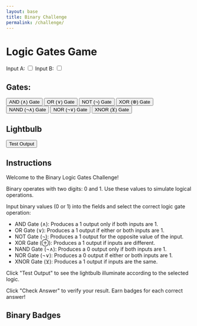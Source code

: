 ```yaml
---
layout: base
title: Binary Challenge
permalink: /challenge/
---
```

<html>
<head>
  <title>Logic Gates Game</title>
  <link rel="stylesheet" type="text/css" href="styles.css">
</head>
<body>
  <div class="containerlogicgates">
    <h1>Logic Gates Game</h1>
    <div id="inputs">
      <label>Input A:</label>
      <input type="checkbox" id="inputA">
      <label>Input B:</label>
      <input type="checkbox" id="inputB">
    </div>
    <div id="gates">
      <h2>Gates:</h2>
      <button onclick="applyGate('and')">AND (&#8743;) Gate</button>
      <button onclick="applyGate('or')">OR (&#8744;) Gate</button>
      <button onclick="applyGate('not')">NOT (&#172;) Gate</button>
      <button onclick="applyGate('xor')">XOR (&#8853;) Gate</button>
      <button onclick="applyGate('nand')">NAND (&#172;&#8743;) Gate</button>
      <button onclick="applyGate('nor')">NOR (&#172;&#8744;) Gate</button>
      <button onclick="applyGate('xnor')">XNOR (&#8891;) Gate</button>
    </div>
    <div id="output">
      <h2>Lightbulb</h2>
      <div id="lightbulb"></div>
      <button onclick="testOutput()">Test Output</button>
    </div>
  </div>
  <div id="instructions">
   <div id="instructions">
    <h2>Instructions</h2>
    <p>Welcome to the Binary Logic Gates Challenge!</p>
    <p>Binary operates with two digits: 0 and 1. Use these values to simulate logical operations.</p>
    <p>Input binary values (0 or 1) into the fields and select the correct logic gate operation:</p>
    <ul>
      <li>AND Gate (&#8743;): Produces a 1 output only if both inputs are 1.</li>
      <li>OR Gate (&#8744;): Produces a 1 output if either or both inputs are 1.</li>
      <li>NOT Gate (&#172;): Produces a 1 output for the opposite value of the input.</li>
      <li>XOR Gate (&#8853;): Produces a 1 output if inputs are different.</li>
      <li>NAND Gate (&#172;&#8743;): Produces a 0 output only if both inputs are 1.</li>
      <li>NOR Gate (&#172;&#8744;): Produces a 0 output if either or both inputs are 1.</li>
      <li>XNOR Gate (&#8891;): Produces a 1 output if inputs are the same.</li>
    </ul>
    </ul>
    <p>Click "Test Output" to see the lightbulb illuminate according to the selected logic.</p>
    <p>Click "Check Answer" to verify your result. Earn badges for each correct answer!</p>
  </div>


  <div id="challengeSection">
    <!-- Challenge items will be dynamically generated here -->
    <!-- Each challenge will include logic gate operation and input fields -->
  </div>

  <h2>Binary Badges</h2>
  <div id="binaryBadge">
    <!-- The binary badges earned by the user will be displayed here -->
    <!-- Example: AND: 110, OR: 101, XOR: 010, NOT: 100, NAND: 011 -->
  </div>

  <script>
      // Variables to store inputs A and B, and lightbulb status
let inputA = false;
let inputB = false;
let lightbulb = false;

// Function to apply selected gate logic
function applyGate(gate) {
  if (gate === 'and') {
    lightbulb = inputA && inputB; // Applying AND gate logic
  } else if (gate === 'or') {
    lightbulb = inputA || inputB; // Applying OR gate logic
  } else if (gate === 'not') {
    lightbulb = !inputA; // Applying NOT gate logic to input A
  } else if (gate === 'xor') {
    lightbulb = inputA !== inputB; // Applying XOR gate logic
  } else if (gate === 'nand') {
    lightbulb = !(inputA && inputB); // Applying NAND gate logic
  } else if (gate === 'nor') {
    lightbulb = !(inputA || inputB); // Applying NOR gate logic
  } else if (gate === 'xnor') {
    lightbulb = inputA === inputB; // Applying XNOR gate logic
  } else {
    // Additional logic for other gates if needed
  }
  
  updateLightbulb(); // Update the lightbulb representation
}

// Function to update the lightbulb representation based on it's status
function updateLightbulb() {
  const lightbulbElement = document.getElementById('lightbulb');
  if (lightbulb) {
    lightbulbElement.style.backgroundColor = 'yellow'; // Light is ONN
  } else {
    lightbulbElement.style.backgroundColor = 'grey'; // Light is OFFF
  }
}


// Function to test and display the current lightbulb outputt
function testOutput() {
  alert(`Output to the lightbulb: ${lightbulb}`);
}

// Event listeners for input checkboxes
document.getElementById('inputA').addEventListener('change', function() {
  inputA = this.checked; // Update input A statuss
  applyGate(); // Apply selected gate logic
});

document.getElementById('inputB').addEventListener('change', function() {
  inputB = this.checked; // Update input B statuss
  applyGate(); // Apply selected gate logic
});

    
    // Define logic gate functions for lightbu;n
    function andGate(input1, input2) {
      return input1 === '1' && input2 === '1' ? '1' : '0';
    }

    function orGate(input1, input2) {
      return input1 === '1' || input2 === '1' ? '1' : '0';
    }

    function xorGate(input1, input2) {
      return input1 !== input2 ? '1' : '0';
    }

    function notGate(input) {
      return input === '0' ? '1' : '0';
    }

    function nandGate(input1, input2) {
      return !(input1 === '1' && input2 === '1') ? '1' : '0';
    }

    function nandGate(input1, input2) {
      return !(input1 === '1' && input2 === '1') ? '1' : '0';
    }

    // Function for NOR gate operation
    function norGate(input1, input2) {
      return !(input1 === '1' || input2 === '1') ? '1' : '0';
    }

    // Function for XNOR gate operation
    function xnorGate(input1, input2) {
      return input1 === input2 ? '1' : '0';
    }

    // User object to track progress and earned binary badges
    let user = {
      binaryBadges: {
        AND: 0,
        OR: 0,
        XOR: 0,
        NOT: 0,
        NAND: 0
        // Add more gates as needed
      },
      challengeCount: 0
    };

    // Function to update earned binary badges
    function updateBadges() {
      const badgeSection = document.getElementById('binaryBadge');
      let badgesHTML = '';

      for (let gate in user.binaryBadges) {
        badgesHTML += `${gate}: ${user.binaryBadges[gate]} `;
      }

      badgeSection.textContent = `Binary Badges Earned: ${badgesHTML}`;
    }

    // Function to generate logic gate challenge
    function generateLogicGateChallenge() {
      const challengeSection = document.getElementById('challengeSection');
      const logicGates = ['AND', 'OR', 'XOR', 'NOT', 'NAND']; // Types of logic gates

      logicGates.forEach((gate) => {
        const challengeDiv = document.createElement('div');
        challengeDiv.classList.add('challenge-item');

        const gateLabel = document.createElement('label');
        gateLabel.textContent = `${gate} Gate Operation`;
        challengeDiv.appendChild(gateLabel);

        // Creating input fields based on the gate type
        if (gate === 'NOT') {
          const inputField = document.createElement('input');
          inputField.setAttribute('type', 'text');
          inputField.setAttribute('placeholder', 'Enter Binary 0 or 1');
          inputField.classList.add('binary-input');
          challengeDiv.appendChild(inputField);

          const checkButton = document.createElement('button');
          checkButton.textContent = 'Check Answer';
          checkButton.addEventListener('click', () => {
            const userAnswer = inputField.value.trim();
            const gateResult = notGate(userAnswer);

            if (userAnswer === '0' || userAnswer === '1') {
              alert('Correct! Great job.');
              user.challengeCount++;
              user.binaryBadges[gate]++;
              updateBadges();
            } else {
              alert('Incorrect. Try again!');
            }
          });
          challengeDiv.appendChild(checkButton);
        } else {
          const inputField1 = document.createElement('input');
          inputField1.setAttribute('type', 'text');
          inputField1.setAttribute('placeholder', 'Enter Binary 0 or 1');
          inputField1.classList.add('binary-input');
          challengeDiv.appendChild(inputField1);

          const inputField2 = document.createElement('input');
          inputField2.setAttribute('type', 'text');
          inputField2.setAttribute('placeholder', 'Enter Binary 0 or 1');
          inputField2.classList.add('binary-input');
          challengeDiv.appendChild(inputField2);

          const checkButton = document.createElement('button');
          checkButton.textContent = 'Check Answer';
          checkButton.addEventListener('click', () => {
            const userAnswer1 = inputField1.value.trim();
            const userAnswer2 = inputField2.value.trim();
            let gateResult;

            if (gate === 'AND') {
              gateResult = andGate(userAnswer1, userAnswer2);
            } else if (gate === 'OR') {
              gateResult = orGate(userAnswer1, userAnswer2);
            } else if (gate === 'XOR') {
              gateResult = xorGate(userAnswer1, userAnswer2);
            } else if (gate === 'NAND') {
              gateResult = nandGate(userAnswer1, userAnswer2);
            }

            if ((userAnswer1 === '0' || userAnswer1 === '1') && (userAnswer2 === '0' || userAnswer2 === '1')) {
              if (gateResult === '1') {
                alert('Correct! Great job.');
                user.challengeCount++;
                user.binaryBadges[gate]++;
                updateBadges();
              } else {
                alert('Incorrect. Try again!');
              }
            } else {
              alert('Please enter valid binary values (0 or 1).');
            }
          });
          challengeDiv.appendChild(checkButton);
        }

        challengeSection.appendChild(challengeDiv);
      });
    }

     function updateBadges() {
    const badgeSection = document.getElementById('binaryBadge');
    badgeSection.innerHTML = ''; // Clear previous badges

    for (let gate in user.binaryBadges) {
      const binaryBadge = user.binaryBadges[gate].toString(2).padStart(3, '0'); // Convert badge count to binary

      const badgeSpan = document.createElement('span');
      badgeSpan.classList.add('binary-badge', `badge-${gate.toLowerCase()}`);
      badgeSpan.textContent = `${gate}: ${binaryBadge} `;
      badgeSection.appendChild(badgeSpan);
    }
     }
    // Call the function to generate logic gate challenges on window load
    window.onload = function () {
      generateLogicGateChallenge();
    };
  </script>


